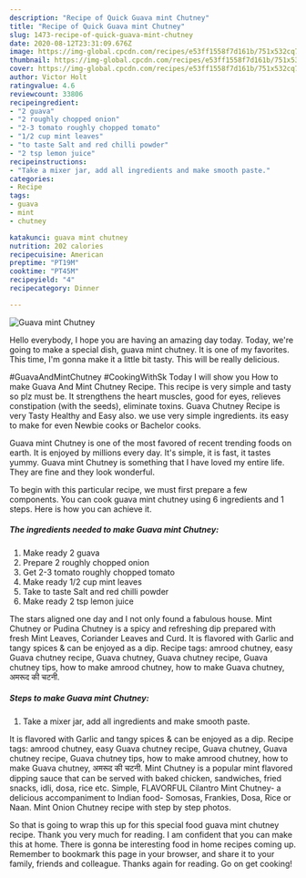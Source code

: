 ```yaml
---
description: "Recipe of Quick Guava mint Chutney"
title: "Recipe of Quick Guava mint Chutney"
slug: 1473-recipe-of-quick-guava-mint-chutney
date: 2020-08-12T23:31:09.676Z
image: https://img-global.cpcdn.com/recipes/e53ff1558f7d161b/751x532cq70/guava-mint-chutney-recipe-main-photo.jpg
thumbnail: https://img-global.cpcdn.com/recipes/e53ff1558f7d161b/751x532cq70/guava-mint-chutney-recipe-main-photo.jpg
cover: https://img-global.cpcdn.com/recipes/e53ff1558f7d161b/751x532cq70/guava-mint-chutney-recipe-main-photo.jpg
author: Victor Holt
ratingvalue: 4.6
reviewcount: 33806
recipeingredient:
- "2 guava"
- "2 roughly chopped onion"
- "2-3 tomato roughly chopped tomato"
- "1/2 cup mint leaves"
- "to taste Salt and red chilli powder"
- "2 tsp lemon juice"
recipeinstructions:
- "Take a mixer jar, add all ingredients and make smooth paste."
categories:
- Recipe
tags:
- guava
- mint
- chutney

katakunci: guava mint chutney 
nutrition: 202 calories
recipecuisine: American
preptime: "PT19M"
cooktime: "PT45M"
recipeyield: "4"
recipecategory: Dinner

---
```



![Guava mint Chutney](https://img-global.cpcdn.com/recipes/e53ff1558f7d161b/751x532cq70/guava-mint-chutney-recipe-main-photo.jpg)

Hello everybody, I hope you are having an amazing day today. Today, we're going to make a special dish, guava mint chutney. It is one of my favorites. This time, I'm gonna make it a little bit tasty. This will be really delicious.

#GuavaAndMintChutney #CookingWithSk Today I will show you How to make Guava And Mint Chutney Recipe. This recipe is very simple and tasty so plz must be. It strengthens the heart muscles, good for eyes, relieves constipation (with the seeds), eliminate toxins. Guava Chutney Recipe is very Tasty Healthy and Easy also. we use very simple ingredients. its easy to make for even Newbie cooks or Bachelor cooks.

Guava mint Chutney is one of the most favored of recent trending foods on earth. It is enjoyed by millions every day. It's simple, it is fast, it tastes yummy. Guava mint Chutney is something that I have loved my entire life. They are fine and they look wonderful.


To begin with this particular recipe, we must first prepare a few components. You can cook guava mint chutney using 6 ingredients and 1 steps. Here is how you can achieve it.

<!--inarticleads1-->

##### The ingredients needed to make Guava mint Chutney:

1. Make ready 2 guava
1. Prepare 2 roughly chopped onion
1. Get 2-3 tomato roughly chopped tomato
1. Make ready 1/2 cup mint leaves
1. Take to taste Salt and red chilli powder
1. Make ready 2 tsp lemon juice


The stars aligned one day and I not only found a fabulous house. Mint Chutney or Pudina Chutney is a spicy and refreshing dip prepared with fresh Mint Leaves, Coriander Leaves and Curd. It is flavored with Garlic and tangy spices &amp; can be enjoyed as a dip. Recipe tags: amrood chutney, easy Guava chutney recipe, Guava chutney, Guava chutney recipe, Guava chutney tips, how to make amrood chutney, how to make Guava chutney, अमरूद की चटनी. 

<!--inarticleads2-->

##### Steps to make Guava mint Chutney:

1. Take a mixer jar, add all ingredients and make smooth paste.


It is flavored with Garlic and tangy spices &amp; can be enjoyed as a dip. Recipe tags: amrood chutney, easy Guava chutney recipe, Guava chutney, Guava chutney recipe, Guava chutney tips, how to make amrood chutney, how to make Guava chutney, अमरूद की चटनी. Mint Chutney is a popular mint flavored dipping sauce that can be served with baked chicken, sandwiches, fried snacks, idli, dosa, rice etc. Simple, FLAVORFUL Cilantro Mint Chutney- a delicious accompaniment to Indian food- Somosas, Frankies, Dosa, Rice or Naan. Mint Onion Chutney recipe with step by step photos. 

So that is going to wrap this up for this special food guava mint chutney recipe. Thank you very much for reading. I am confident that you can make this at home. There is gonna be interesting food in home recipes coming up. Remember to bookmark this page in your browser, and share it to your family, friends and colleague. Thanks again for reading. Go on get cooking!
